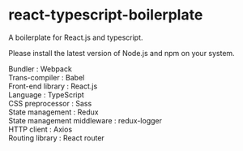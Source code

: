 # react-typescript-boilerplate
A boilerplate for React.js and typescript.

Please install the latest version of Node.js and npm on your system.

Bundler : Webpack <br />
Trans-compiler : Babel <br />
Front-end library : React.js <br />
Language : TypeScript <br />
CSS preprocessor : Sass <br />
State management : Redux <br />
State management middleware : redux-logger <br />
HTTP client : Axios <br />
Routing library : React router <br />
